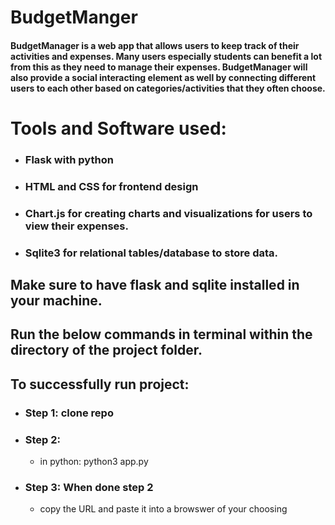 # BudgetManger

#### BudgetManager is a web app that allows users to keep track of their activities and expenses. Many users especially students can benefit a lot from this as they need to manage their expenses. BudgetManager will also provide a social interacting element as well by connecting different users to each other based on categories/activities that they often choose.

# Tools and Software used:
  - ### Flask with python
  - ### HTML and CSS for frontend design
  - ### Chart.js for creating charts and visualizations for users to view their expenses.
  - ### Sqlite3 for relational tables/database to store data.

## Make sure to have flask and sqlite installed in your machine.

## Run the below commands in terminal within the directory of the project folder.

## To successfully run project:
- ### Step 1: clone repo

- ### Step 2:
  - in python:  python3 app.py

- ### Step 3: When done step 2
  -  copy the URL and paste it into a browswer of your choosing
